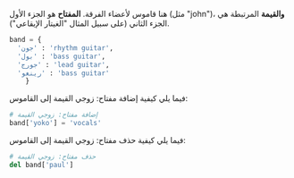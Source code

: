 هنا قاموس لأعضاء الفرقة. **المفتاح** هو الجزء الأول (مثل "john")، **والقيمة** المرتبطة هي الجزء الثاني (على سبيل المثال "الغيتار الإيقاعي").

```python
band = {
  'جون' : 'rhythm guitar',
  'بول' : 'bass guitar',
  'جورج' : 'lead guitar',
  'رينغو' : 'bass guitar'
    }
```

فيما يلي كيفية إضافة مفتاح: زوجي القيمة إلى القاموس:

```python
# إضافة مفتاح: زوجي القيمة
band['yoko'] = 'vocals'
```

فيما يلي كيفية حذف مفتاح: زوجي القيمة إلى القاموس:

```python
# حذف مفتاح: زوجي القيمة
del band['paul']
```